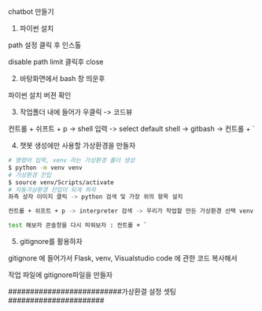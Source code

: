 chatbot 만들기

1. 파이썬 설치

path 설정 클릭 후 인스톨

disable path limit 클릭후 close

2. 바탕화면에서 bash 창 띄운후 

파이썬 설치 버젼 확인

3. 작업폴더 내에 들어가 우클릭 -> 코드뷰

컨트롤 + 쉬프트 + p -> shell 입력 -> select default shell -> gitbash -> 컨트롤 + `

4. 챗봇 생성에만 사용할 가상환경을 만들자

```bash
# 명령어 입력, venv 라는 가상환경 폴더 생성
$ python -m venv venv 
# 가상환경 진입
$ source venv/Scripts/activate
# 자동가상환경 진입이 되게 하자
좌측 상자 이미지 클릭 -> python 검색 및 가장 위의 항목 설치

컨트롤 + 쉬프트 + p -> interpreter 검색 -> 우리가 작업할 만든 가상환경 선택 venv 

test 해보자 콘솔창을 다시 띄워보자 : 컨트롤 + `
```

5. gitignore를 활용하자

gitignore 에 들어가서 Flask, venv, Visualstudio code 에 관한 코드 복사해서 

작업 파일에 gitignore파일을 만들자

##########################가상환결 설정 셋팅 ######################
